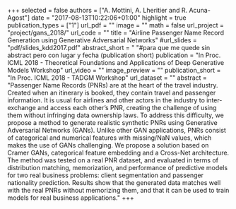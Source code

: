 +++
selected = false
authors = ["A. Mottini, A. Lheritier and R. Acuna-Agost"]
date = "2017-08-13T10:22:06+01:00"
highlight = true
publication_types = ["1"]
url_pdf = ""
image = ""
math = false
url_project = "project/gans_2018/"
url_code = ""
title = "Airline Passenger Name Record Generation using Generative Adversarial Networks"
#url_slides = "pdf/slides_kdd2017.pdf"
abstract_short = " "#para que me quede sin abstract pero con lugar y fecha (publication short)
publication = "In Proc. ICML 2018 - Theoretical Foundations and Applications of Deep Generative Models Workshop"
url_video = ""
image_preview = ""
publication_short = "In Proc. ICML 2018 - TADGM Workshop"
url_dataset = ""
abstract = "Passenger Name Records (PNRs) are at the heart of the travel industry. Created when an itinerary is booked, they contain travel and passenger information. It is usual for airlines and other actors in the industry to inter-exchange and access each other’s PNR, creating the challenge of using them without infringing data ownership laws. To address this difficulty, we propose a method to generate realistic synthetic PNRs using Generative Adversarial Networks (GANs). Unlike other GAN applications, PNRs consist of categorical and numerical features with missing/NaN values, which makes the use of GANs challenging. We propose a solution based on Cramer GANs, categorical feature embedding and a Cross-Net architecture. The method was tested on a real PNR dataset, and evaluated in terms of distribution matching, memorization, and performance of predictive models for two real business problems: client segmentation and passenger nationality prediction. Results show that the generated data matches well with the real PNRs without memorizing them, and that it can be used to train models for real business applications."
+++
